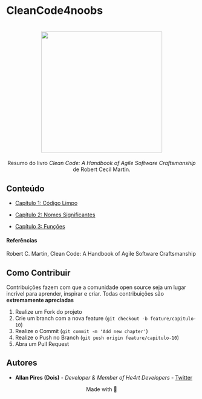 # CleanCode4noobs

<h1 align="center">
  <img src="https://images-na.ssl-images-amazon.com/images/I/41jEbK-jG+L.jpg" width="320">
</h1>

<p align="center">Resumo do livro <i>Clean Code: A Handbook of Agile Software Craftsmanship</i> de Robert Cecil Martin.</p>

## Conteúdo

- [Capítulo 1: Código Limpo](https://github.com/allan-pires/cleancode4noobs/blob/master/capitulo-1/codigo-limpo.md)

- [Capítulo 2: Nomes Significantes](https://github.com/allan-pires/cleancode4noobs/blob/master/capitulo-2/nomes-significantes.md)

- [Capítulo 3: Funções](https://github.com/allan-pires/cleancode4noobs/blob/master/capitulo-3/funcoes.md)

#### Referências
Robert C. Martin, Clean Code: A Handbook of Agile Software Craftsmanship

## Como Contribuir

Contribuições fazem com que a comunidade open source seja um lugar incrível para aprender, inspirar e criar. Todas contribuições
são **extremamente apreciadas**

1. Realize um Fork do projeto
2. Crie um branch com a nova feature (`git checkout -b feature/capitulo-10`)
3. Realize o Commit (`git commit -m 'Add new chapter'`)
4. Realize o Push no Branch (`git push origin feature/capitulo-10`)
5. Abra um Pull Request

## Autores

- **Allan Pires (Dois)** - _Developer & Member of He4rt Developers_ - [Twitter](https://twitter.com/2lan_br)

<p align="center">Made with 💜</p>
